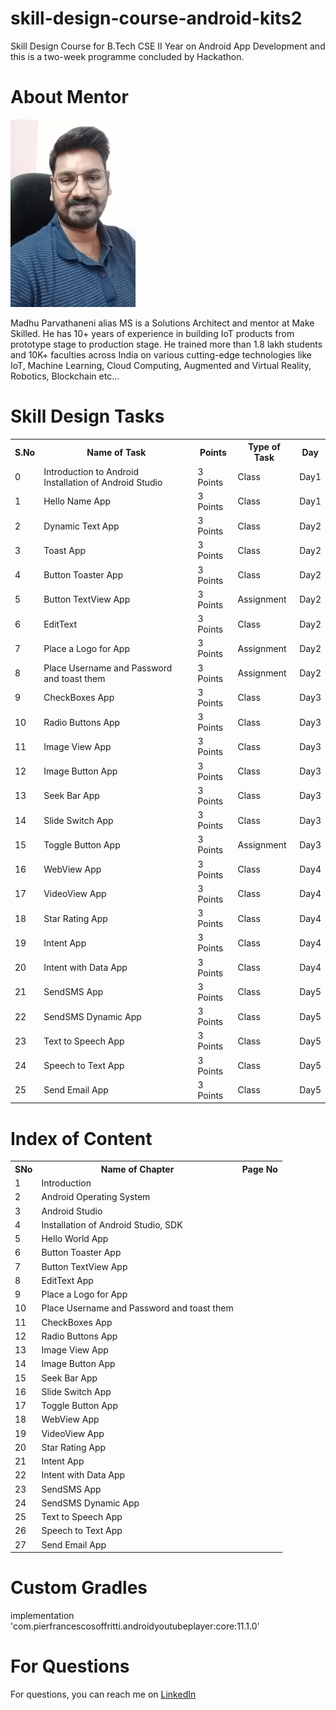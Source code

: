 # skill-design-course-android-kits2
Skill Design Course for B.Tech CSE II Year on Android App Development and this is a two-week programme concluded by Hackathon.

# About Mentor

<img src="https://raw.githubusercontent.com/madblocksgit/ETAI-2021---VSSUT-11th-aug-iot-session/main/maddy.jpg" height="300" width="200" />

Madhu Parvathaneni alias MS is a Solutions Architect and mentor at Make Skilled. He has 10+ years of experience in building IoT products from prototype stage to production stage. He trained more than 1.8 lakh students and 10K+ faculties across India on various cutting-edge technologies like IoT, Machine Learning, Cloud Computing, Augmented and Virtual Reality, Robotics, Blockchain etc...

# Skill Design Tasks

<table>
  <tr>
    <th>S.No</th>
    <th>Name of Task</th>
    <th>Points</th>
    <th>Type of Task</th>
    <th>Day</th>
  </tr>
  <tr>
    <td>0</td>
    <td>Introduction to Android<br/>Installation of Android Studio</td>
    <td>3 Points</td>
    <td>Class</td>
    <td>Day1</td>
  </tr>
  <tr>
    <td>1</td>
    <td>Hello Name App</td>
    <td>3 Points</td>
    <td>Class</td>
    <td>Day1</td>
  </tr>
  <tr>
    <td>2</td>
    <td>Dynamic Text App</td>
    <td>3 Points</td>
    <td>Class</td>
    <td>Day2</td>
    
  </tr>
  <tr>
    <td>3</td>
    <td>Toast App</td>
    <td>3 Points</td>
    <td>Class</td>
    <td>Day2</td>
  </tr>
  <tr>
    <td>4</td>
    <td>Button Toaster App</td>
    <td>3 Points</td>
    <td>Class</td>
    <td>Day2</td>
  </tr>
  <tr>
    <td>5</td>
    <td>Button TextView App</td>
    <td>3 Points</td>
    <td>Assignment</td>
    <td>Day2</td>
  </tr>
  <tr>
    <td>6</td>
    <td>EditText </td>
    <td>3 Points</td>
    <td>Class</td>
    <td>Day2</td>
  </tr>
    <tr>
    <td>7</td>
    <td>Place a Logo for App</td>
    <td>3 Points</td>
    <td>Assignment</td>
    <td>Day2</td>
  </tr>
  <tr>
    <td>8</td>
    <td>Place Username and Password and toast them</td>
    <td>3 Points</td>
    <td>Assignment</td>
    <td>Day2</td>
  </tr>
  <tr>
    <td>9</td>
    <td>CheckBoxes App</td>
    <td>3 Points</td>
    <td>Class</td>
    <td>Day3</td>
  </tr>
  <tr>
    <td>10</td>
    <td>Radio Buttons App</td>
    <td>3 Points</td>
    <td>Class</td>
    <td>Day3</td>
  </tr>
  <tr>
    <td>11</td>
    <td>Image View App</td>
    <td>3 Points</td>
    <td>Class</td>
    <td>Day3</td>
  </tr>
  <tr>
    <td>12</td>
    <td>Image Button App</td>
    <td>3 Points</td>
    <td>Class</td>
    <td>Day3</td>
  </tr>
  <tr>
    <td>13</td>
    <td>Seek Bar App</td>
    <td>3 Points</td>
    <td>Class</td>
    <td>Day3</td>
  </tr>
  <tr>
    <td>14</td>
    <td>Slide Switch App</td>
    <td>3 Points</td>
    <td>Class</td>
    <td>Day3</td>
  </tr>
  <tr>
    <td>15</td>
    <td>Toggle Button App</td>
    <td>3 Points</td>
    <td>Assignment</td>
    <td>Day3</td>
  </tr>
  <tr>
    <td>16</td>
    <td>WebView App</td>
    <td>3 Points</td>
    <td>Class</td>
    <td>Day4</td>
  </tr>
  <tr>
    <td>17</td>
    <td>VideoView App</td>
    <td>3 Points</td>
    <td>Class</td>
    <td>Day4</td>
  </tr>
  <tr>
    <td>18</td>
    <td>Star Rating App</td>
    <td>3 Points</td>
    <td>Class</td>
    <td>Day4</td>
  </tr>
  <tr>
    <td>19</td>
    <td>Intent App</td>
    <td>3 Points</td>
    <td>Class</td>
    <td>Day4</td>
  </tr>
  <tr>
    <td>20</td>
    <td>Intent with Data App</td>
    <td>3 Points</td>
    <td>Class</td>
    <td>Day4</td>
  </tr>
  <tr>
    <td>21</td>
    <td>SendSMS App</td>
    <td>3 Points</td>
    <td>Class</td>
    <td>Day5</td>
  </tr>
  <tr>
    <td>22</td>
    <td>SendSMS Dynamic App</td>
    <td>3 Points</td>
    <td>Class</td>
    <td>Day5</td>
  </tr>
  <tr>
    <td>23</td>
    <td>Text to Speech App</td>
    <td>3 Points</td>
    <td>Class</td>
    <td>Day5</td>
  </tr>
  <tr>
    <td>24</td>
    <td>Speech to Text App</td>
    <td>3 Points</td>
    <td>Class</td>
    <td>Day5</td>
  </tr>
  <tr>
    <td>25</td>
    <td>Send Email App</td>
    <td>3 Points</td>
    <td>Class</td>
    <td>Day5</td>
  </tr>
</table>

# Index of Content

<table>
  <tr>
    <th>SNo</th>
    <th>Name of Chapter</th>
    <th>Page No</th>
  </tr>
  <tr>
    <td>1</td>
    <td>Introduction</td>
    <td></td>
  </tr>
  <tr>
    <td>2</td>
    <td>Android Operating System</td>
    <td></td>
  </tr>
  <tr>
    <td>3</td>
    <td>Android Studio</td>
    <td></td>
  </tr>
  <tr>
    <td>4</td>
    <td>Installation of Android Studio, SDK</td>
    <td></td>
  </tr>
  <tr>
    <td>5</td>
    <td>Hello World App</td>
    <td></td>
  </tr>
  <tr>
    <td>6</td>
    <td>Button Toaster App</td>
    <td></td>
  </tr>
  <tr>
    <td>7</td>
    <td>Button TextView App</td>
    <td></td>
  </tr>
  <tr>
    <td>8</td>
    <td>EditText App </td>
    <td></td>
  </tr>
    <tr>
    <td>9</td>
    <td>Place a Logo for App</td>
    <td></td>
  </tr>
  <tr>
    <td>10</td>
    <td>Place Username and Password and toast them</td>
    <td></td>
  </tr>
  <tr>
    <td>11</td>
    <td>CheckBoxes App</td>
    <td></td>
  </tr>
  <tr>
    <td>12</td>
    <td>Radio Buttons App</td>
    <td></td>
  </tr>
  <tr>
    <td>13</td>
    <td>Image View App</td>
    <td></td>
  </tr>
  <tr>
    <td>14</td>
    <td>Image Button App</td>
    <td></td>
  </tr>
  <tr>
    <td>15</td>
    <td>Seek Bar App</td>
    <td></td>
  </tr>
  <tr>
    <td>16</td>
    <td>Slide Switch App</td>
    <td></td>
  </tr>
  <tr>
    <td>17</td>
    <td>Toggle Button App</td>
    <td></td>
  </tr>
  <tr>
    <td>18</td>
    <td>WebView App</td>
    <td></td>
  </tr>
  <tr>
    <td>19</td>
    <td>VideoView App</td>
    <td></td>
  </tr>
  <tr>
    <td>20</td>
    <td>Star Rating App</td>
    <td></td>
  </tr>
  <tr>
    <td>21</td>
    <td>Intent App</td>
    <td></td>
  </tr>
  <tr>
    <td>22</td>
    <td>Intent with Data App</td>
    <td></td>
  </tr>
  <tr>
    <td>23</td>
    <td>SendSMS App</td>
    <td></td>
  </tr>
  <tr>
    <td>24</td>
    <td>SendSMS Dynamic App</td>
    <td></td>
  </tr>
  <tr>
    <td>25</td>
    <td>Text to Speech App</td>
    <td></td>
  </tr>
  <tr>
    <td>26</td>
    <td>Speech to Text App</td>
    <td></td>
  </tr>
  <tr>
    <td>27</td>
    <td>Send Email App</td>
    <td></td>
  </tr>
</table>

# Custom Gradles
implementation 'com.pierfrancescosoffritti.androidyoutubeplayer:core:11.1.0'

# For Questions
For questions, you can reach me on <a href="https://linkedin.com/in/MadhuPIoT">LinkedIn</a>
